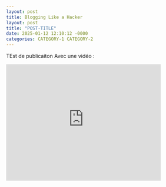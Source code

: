```yaml
---
layout: post
title: Blogging Like a Hacker
layout: post
title: "POST-TITLE"
date: 2025-01-12 12:10:12 -0000
categories: CATEGORY-1 CATEGORY-2
---
```


TEst de publicaiton 
Avec une vidéo : 

<iframe width="420" height="315" src="https://madela2.s3.eu-west-3.amazonaws.com/Hannes-Bieger-Black-Hole.mov
" frameborder="0" allowfullscreen></iframe>

